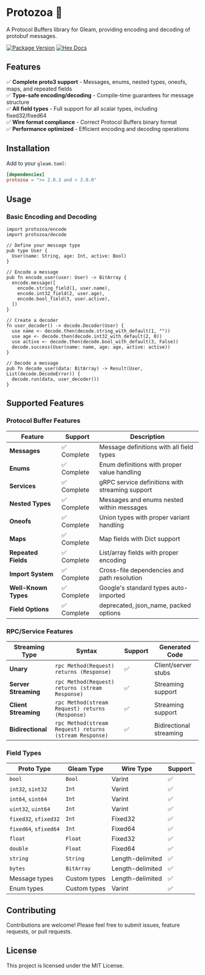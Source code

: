 # Protozoa 🦠

A Protocol Buffers library for Gleam, providing encoding and decoding of protobuf messages.

[![Package Version](https://img.shields.io/hexpm/v/protozoa)](https://hex.pm/packages/protozoa)
[![Hex Docs](https://img.shields.io/badge/hex-docs-ffaff3)](https://hexdocs.pm/protozoa/)

## Features

✅ **Complete proto3 support** - Messages, enums, nested types, oneofs, maps, and repeated fields  
✅ **Type-safe encoding/decoding** - Compile-time guarantees for message structure  
✅ **All field types** - Full support for all scalar types, including fixed32/fixed64  
✅ **Wire format compliance** - Correct Protocol Buffers binary format  
✅ **Performance optimized** - Efficient encoding and decoding operations  

## Installation

Add to your `gleam.toml`:

```toml
[dependencies]
protozoa = ">= 2.0.3 and < 3.0.0"
```

## Usage

### Basic Encoding and Decoding

```gleam
import protozoa/encode
import protozoa/decode

// Define your message type
pub type User {
  User(name: String, age: Int, active: Bool)
}

// Encode a message
pub fn encode_user(user: User) -> BitArray {
  encode.message([
    encode.string_field(1, user.name),
    encode.int32_field(2, user.age),
    encode.bool_field(3, user.active),
  ])
}

// Create a decoder
fn user_decoder() -> decode.Decoder(User) {
  use name <- decode.then(decode.string_with_default(1, ""))
  use age <- decode.then(decode.int32_with_default(2, 0))
  use active <- decode.then(decode.bool_with_default(3, False))
  decode.success(User(name: name, age: age, active: active))
}

// Decode a message
pub fn decode_user(data: BitArray) -> Result(User, List(decode.DecodeError)) {
  decode.run(data, user_decoder())
}
```

## Supported Features

### Protocol Buffer Features

| Feature | Support | Description |
|---------|---------|-------------|
| **Messages** | ✅ Complete | Message definitions with all field types |
| **Enums** | ✅ Complete | Enum definitions with proper value handling |
| **Services** | ✅ Complete | gRPC service definitions with streaming support |
| **Nested Types** | ✅ Complete | Messages and enums nested within messages |
| **Oneofs** | ✅ Complete | Union types with proper variant handling |
| **Maps** | ✅ Complete | Map fields with Dict support |
| **Repeated Fields** | ✅ Complete | List/array fields with proper encoding |
| **Import System** | ✅ Complete | Cross-file dependencies and path resolution |
| **Well-Known Types** | ✅ Complete | Google's standard types auto-imported |
| **Field Options** | ✅ Complete | deprecated, json_name, packed options |

### RPC/Service Features

| Streaming Type | Syntax | Support | Generated Code |
|---------------|--------|---------|----------------|
| **Unary** | `rpc Method(Request) returns (Response)` | ✅ | Client/server stubs |
| **Server Streaming** | `rpc Method(Request) returns (stream Response)` | ✅ | Streaming support |
| **Client Streaming** | `rpc Method(stream Request) returns (Response)` | ✅ | Streaming support |
| **Bidirectional** | `rpc Method(stream Request) returns (stream Response)` | ✅ | Bidirectional streaming |

### Field Types

| Proto Type | Gleam Type | Wire Type | Support |
|------------|------------|-----------|---------|
| `bool` | `Bool` | Varint | ✅ |
| `int32`, `sint32` | `Int` | Varint | ✅ |
| `int64`, `sint64` | `Int` | Varint | ✅ |
| `uint32`, `uint64` | `Int` | Varint | ✅ |
| `fixed32`, `sfixed32` | `Int` | Fixed32 | ✅ |
| `fixed64`, `sfixed64` | `Int` | Fixed64 | ✅ |
| `float` | `Float` | Fixed32 | ✅ |
| `double` | `Float` | Fixed64 | ✅ |
| `string` | `String` | Length-delimited | ✅ |
| `bytes` | `BitArray` | Length-delimited | ✅ |
| Message types | Custom types | Length-delimited | ✅ |
| Enum types | Custom types | Varint | ✅ |


## Contributing

Contributions are welcome! Please feel free to submit issues, feature requests, or pull requests.

## License

This project is licensed under the MIT License.

